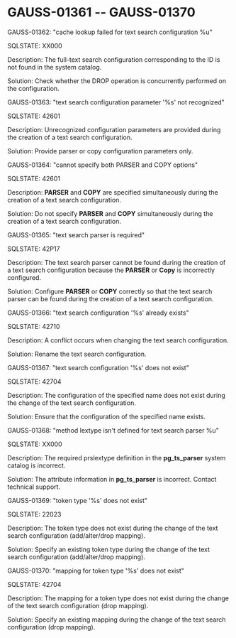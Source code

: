 # GAUSS-01361 -- GAUSS-01370<a name="EN-US_TOPIC_0302072983"></a>

GAUSS-01362: "cache lookup failed for text search configuration %u"

SQLSTATE: XX000

Description: The full-text search configuration corresponding to the ID is not found in the system catalog.

Solution: Check whether the DROP operation is concurrently performed on the configuration.

GAUSS-01363: "text search configuration parameter '%s' not recognized"

SQLSTATE: 42601

Description: Unrecognized configuration parameters are provided during the creation of a text search configuration.

Solution: Provide parser or copy configuration parameters only.

GAUSS-01364: "cannot specify both PARSER and COPY options"

SQLSTATE: 42601

Description:  **PARSER**  and  **COPY**  are specified simultaneously during the creation of a text search configuration.

Solution: Do not specify  **PARSER**  and  **COPY**  simultaneously during the creation of a text search configuration.

GAUSS-01365: "text search parser is required"

SQLSTATE: 42P17

Description: The text search parser cannot be found during the creation of a text search configuration because the  **PARSER**  or  **Copy**  is incorrectly configured.

Solution: Configure  **PARSER**  or  **COPY**  correctly so that the text search parser can be found during the creation of a text search configuration.

GAUSS-01366: "text search configuration '%s' already exists"

SQLSTATE: 42710

Description: A conflict occurs when changing the text search configuration.

Solution: Rename the text search configuration.

GAUSS-01367: "text search configuration '%s' does not exist"

SQLSTATE: 42704

Description: The configuration of the specified name does not exist during the change of the text search configuration.

Solution: Ensure that the configuration of the specified name exists.

GAUSS-01368: "method lextype isn't defined for text search parser %u"

SQLSTATE: XX000

Description: The required prslextype definition in the  **pg\_ts\_parser**  system catalog is incorrect.

Solution: The attribute information in  **pg\_ts\_parser**  is incorrect. Contact technical support.

GAUSS-01369: "token type '%s' does not exist"

SQLSTATE: 22023

Description: The token type does not exist during the change of the text search configuration \(add/alter/drop mapping\).

Solution: Specify an existing token type during the change of the text search configuration \(add/alter/drop mapping\).

GAUSS-01370: "mapping for token type '%s' does not exist"

SQLSTATE: 42704

Description: The mapping for a token type does not exist during the change of the text search configuration \(drop mapping\).

Solution: Specify an existing mapping during the change of the text search configuration \(drop mapping\).


